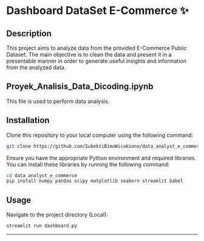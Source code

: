 # Dashboard DataSet E-Commerce ✨

## Description
This project aims to analyze data from the provided E-Commerce Public Dataset. The main objective is to clean the data and present it in a presentable manner in order to generate useful insights and information from the analyzed data.

## Proyek_Analisis_Data_Dicoding.ipynb
This file is used to perform data analysis.

## Installation
Clone this repository to your local computer using the following command:

```bash
git clone https://github.com/SubektiBimoWicaksono/data_analyst_e_commerce.git
```

Ensure you have the appropriate Python environment and required libraries. You can install these libraries by running the following command:
<br>
```bash
cd data_analyst_e_commerce
pip install numpy pandas scipy matplotlib seaborn streamlit babel
```

## Usage
Navigate to the project directory (Local):
```bash
streamlit run dashboard.py
```
-----

